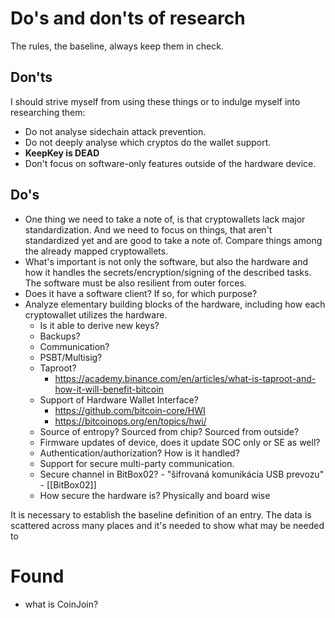 # Do's and don'ts of research
The rules, the baseline, always keep them in check.

## Don'ts
I should strive myself from using these things or to indulge myself into researching them:
- Do not analyse sidechain attack prevention.
- Do not deeply analyse which cryptos do the wallet support.
- **KeepKey is DEAD**
- Don't focus on software-only features outside of the hardware device.

## Do's
- One thing we need to take a note of, is that cryptowallets lack major standardization. And we need to focus on things, that aren't standardized yet and are good to take a note of. Compare things among the already mapped cryptowallets.
- What's important is not only the software, but also the hardware and how it handles the secrets/encryption/signing of the described tasks. The software must be also resilient from outer forces.
- Does it have a software client? If so, for which purpose?
- Analyze elementary building blocks of the hardware, including how each cryptowallet utilizes the hardware.
	- Is it able to derive new keys? 
	- Backups? 
	- Communication? 
	- PSBT/Multisig? 
	- Taproot?
		-	https://academy.binance.com/en/articles/what-is-taproot-and-how-it-will-benefit-bitcoin
	- Support of Hardware Wallet Interface?
		- https://github.com/bitcoin-core/HWI
		- https://bitcoinops.org/en/topics/hwi/
	- Source of entropy? Sourced from chip? Sourced from outside?
	- Firmware updates of device, does it update SOC only or SE as well?
	- Authentication/authorization? How is it handled?
	- Support for secure multi-party communication.
	- Secure channel in BitBox02? - "šifrovaná komunikácia USB prevozu" - [[BitBox02]]
	- How secure the hardware is? Physically and board wise

It is necessary to establish the baseline definition of an entry. The data is scattered across many places and it's needed to show what may be needed to 

# Found

- what is CoinJoin?